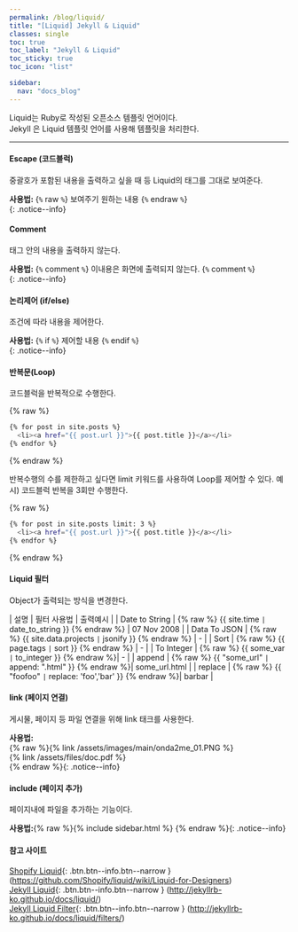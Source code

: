```yaml
---
permalink: /blog/liquid/
title: "[Liquid] Jekyll & Liquid"
classes: single 
toc: true
toc_label: "Jekyll & Liquid"
toc_sticky: true
toc_icon: "list"

sidebar:
  nav: "docs_blog"
---
```


Liquid는 Ruby로 작성된 오픈소스 템플릿 언어이다.  
Jekyll 은 Liquid 템플릿 언어를 사용해 템플릿을 처리한다.  

---

#### Escape (코드블럭)
중괄호가 포함된 내용을 출력하고 싶을 때 등 Liquid의 태그를 그대로 보여준다.  

**사용법:**
{`%` raw `%`} 보여주기 원하는 내용 {`%` endraw `%`}  
{: .notice--info}


#### Comment
태그 안의 내용을 출력하지 않는다.  

**사용법:**
{`%` comment `%`} 이내용은 화면에 출력되지 않는다. {`%` comment `%`}  
{: .notice--info}  



#### 논리제어 (if/else)  
조건에 따라 내용을 제어한다.

**사용법:**
{`%` if `%`} 제어할 내용 {`%` endif `%`}  
{: .notice--info}

#### 반복문(Loop)
코드블럭을 반복적으로 수행한다.

{% raw %}
```bash
{% for post in site.posts %}
  <li><a href="{{ post.url }}">{{ post.title }}</a></li>
{% endfor %} 
```
{% endraw %}


반복수행의 수를 제한하고 싶다면 limit 키워드를 사용하여 Loop를 제어할 수 있다.
예시) 코드블럭 반복을 3회만 수행한다.

{% raw %}
```bash
{% for post in site.posts limit: 3 %}
  <li><a href="{{ post.url }}">{{ post.title }}</a></li>
{% endfor %}
```
{% endraw %}


#### Liquid 필터
Object가 출력되는 방식을 변경한다.

| 설명 | 필터 사용법 | 출력예시 |
| Date to String  |  {% raw %} {{ site.time `|` date_to_string }} {% endraw %} |  07 Nov 2008 |
| Data To JSON  | {% raw %} {{ site.data.projects `|` jsonify }} {% endraw %} | - |
| Sort  | {% raw %} {{ page.tags `|` sort }} {% endraw %} | - |
| To Integer  | {% raw %} {{ some_var `|` to_integer }} {% endraw %}| - |
| append  | {% raw %} {{ "some_url" `|` append: ".html" }} {% endraw %}| some_url.html |
| replace  | {% raw %} {{ "foofoo" `|` replace: 'foo','bar' }} {% endraw %}| barbar |


#### link (페이지 연결)
게시물, 페이지 등 파일 연결을 위해 link 태크를 사용한다.  

**사용법:**    
{% raw %}{% link /assets/images/main/onda2me_01.PNG %}    
{% link /assets/files/doc.pdf %}  
{% endraw %}{: .notice--info}

#### include (페이지 추가)
페이지내에 파일을 추가하는 기능이다.  

**사용법:**{% raw %}{% include sidebar.html %}
{% endraw %}{: .notice--info}

#### 참고 사이트    

[Shopify Liquid](https://github.com/Shopify/liquid/wiki/Liquid-for-Designers){: .btn.btn--info.btn--narrow } (https://github.com/Shopify/liquid/wiki/Liquid-for-Designers)    
[Jekyll Liquid](http://jekyllrb-ko.github.io/docs/liquid/){: .btn.btn--info.btn--narrow } (http://jekyllrb-ko.github.io/docs/liquid/)    
[Jekyll Liquid Filter](http://jekyllrb-ko.github.io/docs/liquid/filters/){: .btn.btn--info.btn--narrow } (http://jekyllrb-ko.github.io/docs/liquid/filters/)